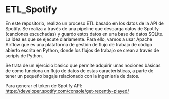 # ETL_Spotify

En este repositorio, realizo un proceso ETL basado en los datos de la API de Spotify. Se realiza a través de una pipeline que descarga datos de Spotify (canciones escuchadas) y guardo estos datos en una base de datos SQLite. La idea es que se ejecute diariamente. Para ello, vamos a usar Apache Airflow que es una plataforma de gestión de flujo de trabajo de código abierto escrita en Python, donde los flujos de trabajo se crean a través de scripts de Python.

Se trata de un ejercicio básico que permite adquirir unas nociones básicas de como funciona un flujo de datos de estas características, a parte de tener un pequeño bagaje relacionado con la ingeniería de datos.

Para generar el token de Spotify API: https://developer.spotify.com/console/get-recently-played/

